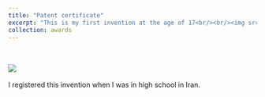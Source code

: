 ```yaml
---
title: "Patent certificate"
excerpt: "This is my first invention at the age of 17<br/><br/><img src='/images/patent_1_500x717.jpg'>"
collection: awards
---
```

<br/><br/><img src='/images/patent_1.jpg'><br/><br/>
I registered this invention when I was in high school in Iran.
